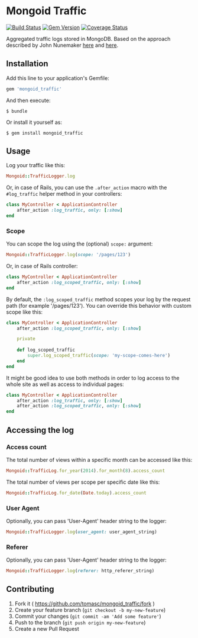 # Mongoid Traffic

[![Build Status](https://travis-ci.org/tomasc/mongoid_traffic.svg)](https://travis-ci.org/tomasc/mongoid_traffic) [![Gem Version](https://badge.fury.io/rb/mongoid_traffic.svg)](http://badge.fury.io/rb/mongoid_traffic) [![Coverage Status](https://img.shields.io/coveralls/tomasc/mongoid_traffic.svg)](https://coveralls.io/r/tomasc/mongoid_traffic)

Aggregated traffic logs stored in MongoDB. Based on the approach described by John Nunemaker [here](http://www.railstips.org/blog/archives/2011/06/28/counters-everywhere/) and [here](http://www.railstips.org/blog/archives/2011/07/31/counters-everywhere-part-2/).

## Installation

Add this line to your application's Gemfile:

```Ruby
gem 'mongoid_traffic'
```

And then execute:

```
$ bundle
```

Or install it yourself as:

```
$ gem install mongoid_traffic
```

## Usage

Log your traffic like this:

```Ruby
Mongoid::TrafficLogger.log
```

Or, in case of Rails, you can use the `.after_action` macro with the `#log_traffic` helper method in your controllers:

```Ruby
class MyController < ApplicationController
	after_action :log_traffic, only: [:show]
end
```

### Scope

You can scope the log using the (optional) `scope:` argument:

```Ruby
Mongoid::TrafficLogger.log(scope: '/pages/123')
```

Or, in case of Rails controller:

```Ruby
class MyController < ApplicationController
	after_action :log_scoped_traffic, only: [:show]
end
```

By default, the `:log_scoped_traffic` method scopes your log by the request path (for example '/pages/123'). You can override this behavior with custom scope like this:

```Ruby
class MyController < ApplicationController
	after_action :log_scoped_traffic, only: [:show]

	private
	
	def log_scoped_traffic
		super.log_scoped_traffic(scope: 'my-scope-comes-here')
	end
end
```

It might be good idea to use both methods in order to log access to the whole site as well as access to individual pages:

```Ruby
class MyController < ApplicationController
	after_action :log_traffic, only: [:show]
	after_action :log_scoped_traffic, only: [:show]
end
```

## Accessing the log

### Access count

The total number of views within a specific month can be accessed like this:

```Ruby
Mongoid::TrafficLog.for_year(2014).for_month(8).access_count
```

The total number of views per scope per specific date like this:

```Ruby
Mongoid::TrafficLog.for_date(Date.today).access_count
```

### User Agent

Optionally, you can pass 'User-Agent' header string to the logger:

```Ruby
Mongoid::TrafficLogger.log(user_agent: user_agent_string)
```

### Referer

Optionally, you can pass 'User-Agent' header string to the logger:

```Ruby
Mongoid::TrafficLogger.log(referer: http_referer_string)
```

## Contributing

1. Fork it ( https://github.com/tomasc/mongoid_traffic/fork )
2. Create your feature branch (`git checkout -b my-new-feature`)
3. Commit your changes (`git commit -am 'Add some feature'`)
4. Push to the branch (`git push origin my-new-feature`)
5. Create a new Pull Request
